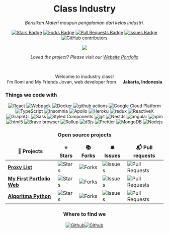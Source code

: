 <h1 align="center">Class Industry</h1>
<p align="center"><i>Berisikan Materi maupun pengalaman dari kelas industri.</i></p>
<div align="center">
  <a href="https://github.com/Rominaru/industry-class/stargazers"><img src="https://img.shields.io/github/stars/Rominaru/industry-class" alt="Stars Badge"/></a>
<a href="https://github.com/Rominaru/industry-class/network/members"><img src="https://img.shields.io/github/forks/Rominaru/industry-class" alt="Forks Badge"/></a>
<a href="https://github.com/Rominaru/industry-class/pulls"><img src="https://img.shields.io/github/issues-pr/Rominaru/industry-class" alt="Pull Requests Badge"/></a>
<a href="https://github.com/Rominaru/industry-class/issues"><img src="https://img.shields.io/github/issues/Rominaru/industry-class" alt="Issues Badge"/></a>
<a href="https://github.com/Rominaru/industry-class/graphs/contributors"><img alt="GitHub contributors" src="https://img.shields.io/github/contributors/Rominaru/industry-class?color=2b9348"></a>
</div>
<p align="center" href="https://github.com/Rominaru/Simple-View-Counter">
    <img src="https://api.visitorbadge.io/api/VisitorHit?user=Rominaru&repo=industry-class&countColor=%237B1E7A" </p>
<br>
<p align="center"><i>Loved the project? Please visit our <a href="https://bit.ly/RominaruDev">Website Portfolio</a></i></p>
<br>
<p align="center">Welcome to inudustry class! </br> I'm Romi and My Friends Jovan, web developer from <img src="https://cdn-icons-png.flaticon.com/512/323/323372.png" width="13"/> <b>Jakarta, Indonesia</b> </p>
<h3>Things we code with</h3>
<p align="center">
  <img alt="React" src="https://img.shields.io/badge/-React-45b8d8?style=flat-square&logo=react&logoColor=white" />
  <img alt="Webpack" src="https://img.shields.io/badge/-Webpack-8DD6F9?style=flat-square&logo=webpack&logoColor=white" /> 
  <img alt="Docker" src="https://img.shields.io/badge/-Docker-46a2f1?style=flat-square&logo=docker&logoColor=white" />
  <img alt="github actions" src="https://img.shields.io/badge/-Github_Actions-2088FF?style=flat-square&logo=github-actions&logoColor=white" />
  <img alt="Google Cloud Platform" src="https://img.shields.io/badge/-Google_Cloud_Platform-1a73e8?style=flat-square&logo=google-cloud&logoColor=white" />
  <img alt="TypeScript" src="https://img.shields.io/badge/-TypeScript-007ACC?style=flat-square&logo=typescript&logoColor=white" />
  <img alt="Insomnia" src="https://img.shields.io/badge/-Insomnia-5849BE?style=flat-square&logo=insomnia&logoColor=white" />
  <img alt="Apollo" src="https://img.shields.io/badge/-Apollo%20GraphQL-311C87?style=flat-square&logo=apollo-graphql&logoColor=white" />
  <img alt="Heroku" src="https://img.shields.io/badge/-Heroku-430098?style=flat-square&logo=heroku&logoColor=white" />
  <img alt="redux" src="https://img.shields.io/badge/-Redux-764ABC?style=flat-square&logo=redux&logoColor=white" />
  <img alt="ReactiveX" src="https://img.shields.io/badge/-RxJs-B7178C?style=flat-square&logo=reactivex&logoColor=white" />
  <img alt="GraphQL" src="https://img.shields.io/badge/-GraphQL-E10098?style=flat-square&logo=graphql&logoColor=white" />
  <img alt="Sass" src="https://img.shields.io/badge/-Sass-CC6699?style=flat-square&logo=sass&logoColor=white" />
  <img alt="Styled Components" src="https://img.shields.io/badge/-Styled_Components-db7092?style=flat-square&logo=styled-components&logoColor=white" />
  <img alt="git" src="https://img.shields.io/badge/-Git-F05032?style=flat-square&logo=git&logoColor=white" />
  <img alt="NestJs" src="https://img.shields.io/badge/-NestJs-ea2845?style=flat-square&logo=nestjs&logoColor=white" />
  <img alt="angular" src="https://img.shields.io/badge/-Angular-DD0031?style=flat-square&logo=angular&logoColor=white" />
  <img alt="npm" src="https://img.shields.io/badge/-NPM-CB3837?style=flat-square&logo=npm&logoColor=white" />
  <img alt="html5" src="https://img.shields.io/badge/-HTML5-E34F26?style=flat-square&logo=html5&logoColor=white" />
  <img alt="Brave browser" src="https://img.shields.io/badge/-Brave_Browser-FB542B?style=flat-square&logo=brave&logoColor=white" />
  <img alt="Rollup" src="https://img.shields.io/badge/-Rollup-EC4A3F?style=flat-square&logo=rollup.js&logoColor=white" />
  <img alt="d3js" src="https://img.shields.io/badge/-D3.js-F9A03C?style=flat-square&logo=d3.js&logoColor=white" />
  <img alt="Prettier" src="https://img.shields.io/badge/-Prettier-F7B93E?style=flat-square&logo=prettier&logoColor=white" />
  <img alt="MongoDB" src="https://img.shields.io/badge/-MongoDB-13aa52?style=flat-square&logo=mongodb&logoColor=white" />
  <img alt="Nodejs" src="https://img.shields.io/badge/-Nodejs-43853d?style=flat-square&logo=Node.js&logoColor=white" />
</p>
<h3 align="center">Open source projects</h3>
<table align="center">
  <thead align="center">
    <tr border: none;>
      <td><b>🎁 Projects</b></td>
      <td><b>⭐ Stars</b></td>
      <td><b>📚 Forks</b></td>
      <td><b>🛎 Issues</b></td>
      <td><b>📬 Pull requests</b></td>
    </tr>
  </thead>
  <tbody>
    <tr>
      <td><a href="https://github.com/Rominaru/proxy-list"><b>Proxy List</b></a></td>
      <td><img alt="Stars" src="https://img.shields.io/github/stars/Rominaru/proxy-list?style=flat-square&labelColor=343b41"/></td>
      <td><img alt="Forks" src="https://img.shields.io/github/forks/Rominaru/proxy-list?style=flat-square&labelColor=343b41"/></td>
      <td><img alt="Issues" src="https://img.shields.io/github/issues/Rominaru/proxy-list?style=flat-square&labelColor=343b41"/></td>
      <td><img alt="Pull Requests" src="https://img.shields.io/github/issues-pr/Rominaru/proxy-list?style=flat-square&labelColor=343b41"/></td>
    </tr>
	  <tr>
      <td><a href="https://github.com/https://github.com/Rominaru/rominaru.github.io"><b>My First Portfolio Web</b></a></td>
      <td><img alt="Stars" src="https://img.shields.io/github/stars/Rominaru/rominaru.github.io?style=flat-square&labelColor=343b41"/></td>
      <td><img alt="Forks" src="https://img.shields.io/github/forks/Rominaru/rominaru.github.io?style=flat-square&labelColor=343b41"/></td>
      <td><img alt="Issues" src="https://img.shields.io/github/issues/Rominaru/rominaru.github.io?style=flat-square&labelColor=343b41"/></td>
      <td><img alt="Pull Requests" src="https://img.shields.io/github/issues-pr/Rominaru/rominaru.github.io?style=flat-square&labelColor=343b41"/></td>
    </tr>
    <tr>
      <td><a href="https://github.com/Rominaru/algoritma"><b>Algoritma Python</b></a></td>
      <td><img alt="Stars" src="https://img.shields.io/github/stars/Rominaru/algoritma?style=flat-square&labelColor=343b41"/></td>
      <td><img alt="Forks" src="https://img.shields.io/github/forks/Rominaru/algoritma?style=flat-square&labelColor=343b41"/></td>
      <td><img alt="Issues" src="https://img.shields.io/github/issues/Rominaru/algoritma?style=flat-square&labelColor=343b41"/></td>
      <td><img alt="Pull Requests" src="https://img.shields.io/github/issues-pr/Rominaru/algoritma?style=flat-square&labelColor=343b41"/></td>
    </tr>
  </tbody>
</table>
<h3 align="center">Where to find we</h3>
<p align="center"><a href="https://github.com/Rominaru" target="_blank"><img alt="Github" src="https://img.shields.io/badge/GitHub-%2312100E.svg?&style=for-the-badge&logo=Github&logoColor=white" /></a><a href="https://github.com/JOVANEAH" target="_blank"><img alt="Github" src="https://img.shields.io/badge/GitHub-%2312100E.svg?&style=for-the-badge&logo=Github&logoColor=white" /></a>
</p>
